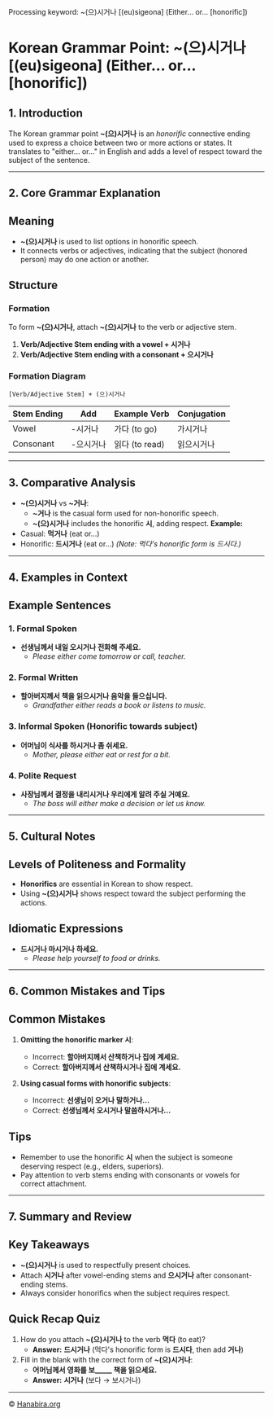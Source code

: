 Processing keyword: ~(으)시거나 [(eu)sigeona] (Either... or... [honorific])
# Korean Grammar Point: ~(으)시거나 [(eu)sigeona] (Either... or... [honorific])

## 1. Introduction
The Korean grammar point **~(으)시거나** is an _honorific_ connective ending used to express a choice between two or more actions or states. It translates to "either... or..." in English and adds a level of respect toward the subject of the sentence.

---
## 2. Core Grammar Explanation
## Meaning
- **~(으)시거나** is used to list options in honorific speech.
- It connects verbs or adjectives, indicating that the subject (honored person) may do one action or another.
## Structure
### Formation
To form **~(으)시거나**, attach **~(으)시거나** to the verb or adjective stem.
1. **Verb/Adjective Stem ending with a vowel + 시거나**
2. **Verb/Adjective Stem ending with a consonant + 으시거나**
### Formation Diagram
```
[Verb/Adjective Stem] + (으)시거나
```
| Stem Ending | Add     | Example Verb | Conjugation      |
|-------------|---------|--------------|------------------|
| Vowel       | -시거나 | 가다 (to go)  | 가시거나         |
| Consonant   | -으시거나 | 읽다 (to read)| 읽으시거나       |
---
## 3. Comparative Analysis
- **~(으)시거나** vs **~거나**:
  - **~거나** is the casual form used for non-honorific speech.
  - **~(으)시거나** includes the honorific **시**, adding respect.
**Example:**
- Casual: **먹거나** (eat or...)
- Honorific: **드시거나** (eat or...)  *(Note: 먹다's honorific form is 드시다.)*
---
## 4. Examples in Context
## Example Sentences
### 1. Formal Spoken
- **선생님께서 내일 오시거나 전화해 주세요.**
  - _Please either come tomorrow or call, teacher._
  
### 2. Formal Written
- **할아버지께서 책을 읽으시거나 음악을 들으십니다.**
  - _Grandfather either reads a book or listens to music._
### 3. Informal Spoken (Honorific towards subject)
- **어머님이 식사를 하시거나 좀 쉬세요.**
  - _Mother, please either eat or rest for a bit._
### 4. Polite Request
- **사장님께서 결정을 내리시거나 우리에게 알려 주실 거예요.**
  - _The boss will either make a decision or let us know._
---
## 5. Cultural Notes
## Levels of Politeness and Formality
- **Honorifics** are essential in Korean to show respect.
- Using **~(으)시거나** shows respect toward the subject performing the actions.
## Idiomatic Expressions
- **드시거나 마시거나 하세요.**
  - _Please help yourself to food or drinks._
---
## 6. Common Mistakes and Tips
## Common Mistakes
1. **Omitting the honorific marker 시**:
   - Incorrect: **할아버지께서 산책하거나 집에 계세요.**
   - Correct: **할아버지께서 산책하시거나 집에 계세요.**
   
2. **Using casual forms with honorific subjects**:
   - Incorrect: **선생님이 오거나 말하거나...**
   - Correct: **선생님께서 오시거나 말씀하시거나...**
## Tips
- Remember to use the honorific **시** when the subject is someone deserving respect (e.g., elders, superiors).
- Pay attention to verb stems ending with consonants or vowels for correct attachment.
---
## 7. Summary and Review
## Key Takeaways
- **~(으)시거나** is used to respectfully present choices.
- Attach **시거나** after vowel-ending stems and **으시거나** after consonant-ending stems.
- Always consider honorifics when the subject requires respect.
## Quick Recap Quiz
1. How do you attach **~(으)시거나** to the verb **먹다** (to eat)?
   - **Answer:** **드시거나** (먹다's honorific form is **드시다**, then add **거나**)
2. Fill in the blank with the correct form of **~(으)시거나**:
   - **어머님께서 영화를 보_____ 책을 읽으세요.**
   - **Answer:** **시거나** (보다 → 보시거나)

---
© [Hanabira.org](https://hanabira.org)
